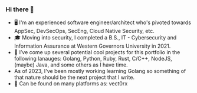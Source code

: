 ### Hi there 👋
- 🖥️ I'm an experienced software engineer/architect who's pivoted towards AppSec, DevSecOps, SecEng, Cloud Native Security, etc.
- 🎓 Moving into security, I completed a B.S., IT - Cybersecurity and Information Assurance at Western Governors University in 2021.
- 🔭 I’ve come up several potential cool projects for this portfolio in the following lanauges: Golang, Python, Ruby, Rust, C/C++, NodeJS, (maybe) Java, and some others as I have time.
- As of 2023, I've been mostly working learning Golang so something of that nature should be the next project that I write.
- 💬 Can be found on many platforms as: vect0rx
